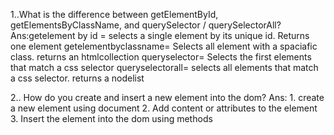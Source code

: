 1..What is the difference between getElementById, getElementsByClassName, and querySelector / querySelectorAll?
Ans:getelement by id = selects a single element by its unique id. Returns one element 
    getelementbyclassname= Selects all element with a spaciafic class. returns an htmlcollection
    queryselector= Selects the first elements that match a css selector 
    queryselectorall= selects all elements that match a css selector. returns a nodelist 

2.. How do you create and insert a new element into the dom?
Ans: 1. create a new element using document 
    2. Add content or attributes to the element 
    3. Insert the element into the dom using methods 
